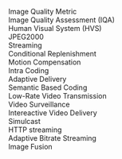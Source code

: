 Image Quality Metric  
Image Quality Assessment (IQA)  
Human Visual System (HVS)  
JPEG2000  
Streaming  
Conditional Replenishment  
Motion Compensation  
Intra Coding  
Adaptive Delivery  
Semantic Based Coding  
Low-Rate Video Transmission  
Video Surveillance  
Intereactive Video Delivery  
Simulcast  
HTTP streaming  
Adaptive Bitrate Streaming  
Image Fusion  
